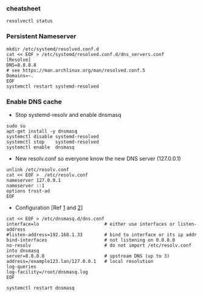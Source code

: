 ### cheatsheet
```
resolvectl status
```
### Persistent Nameserver
```
mkdir /etc/systemd/resolved.conf.d
cat << EOF > /etc/systemd/resolved.conf.d/dns_servers.conf
[Resolve]
DNS=8.8.8.8
# see https://man.archlinux.org/man/resolved.conf.5
Domains=~.
EOF
systemctl restart systemd-resolved
```
### Enable DNS cache 
* Stop systemd-resolv and enable dnsmasq
```shell
sudo su
apt-get install -y dnsmasq
systemctl disable systemd-resolved
systemctl stop    systemd-resolved
systemctl enable  dnsmasq
```
* New resolv.conf so everyone know the new DNS server (127.0.0.1)
```shell
unlink /etc/resolv.conf
cat << EOF >  /etc/resolv.conf
nameserver 127.0.0.1
nameserver ::1
options trust-ad
EOF
```
* Configuration [Ref [1](https://www.tecmint.com/setup-a-dns-dhcp-server-using-dnsmasq-on-centos-rhel/) and [2](https://github.com/imp/dnsmasq/blob/master/dnsmasq.conf.example)]
```
cat << EOF > /etc/dnsmasq.d/dns.conf 
interface=lo                        # either use interfaces or listen-address
#listen-address=192.168.1.33        # bind to interface or its ip addr
bind-interfaces                     # not listening on 0.0.0.0 
no-resolv                           # do not import /etc/resolv.conf into dnsmasq
server=8.8.8.8                      # upstream DNS (up to 3)
address=/example123.lan/127.0.0.1   # local resolution
log-queries
log-facility=/root/dnsmasq.log
EOF

systemctl restart dnsmasq
```